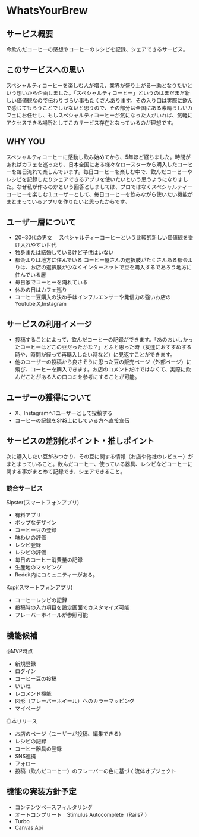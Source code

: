 # WhatsYourBrew
## サービス概要
今飲んだコーヒーの感想やコーヒーのレシピを記録、シェアできるサービス。

## このサービスへの思い

スペシャルティコーヒーを楽しむ人が増え、業界が盛り上がる一助となりたいという想いから企画しました。「スペシャルティコーヒー」というのはまだまだ新しい価値観なので伝わりづらい事もたくさんあります。その入り口は実際に飲んで感じてもらうことでしかないと思うので、その部分は全国にある素晴らしいカフェにお任せし、もしスペシャルティコーヒーが気になった人がいれば、気軽にアクセスできる場所としてこのサービス存在となっているのが理想です。

## WHY YOU
スペシャルティコーヒーに感動し飲み始めてから、5年ほど経ちました。時間があればカフェを巡ったり、日本全国にある様々なロースターから購入したコーヒーを毎日淹れて楽しんでいます。毎日コーヒーを楽しむ中で、飲んだコーヒーやレシピを記録したりシェアできるアプリを使いたいという思うようになりました。なぜ私が作るのかという回答としましては、プロではなくスペシャルティーコーヒーを楽しむ１ユーザーとして、毎日コーヒーを飲みながら使いたい機能がまとまっているアプリを作りたいと思ったからです。

## ユーザー層について

- 20~30代の男女　
スペシャルティーコーヒーという比較的新しい価値観を受け入れやすい世代
- 独身または結婚しているけど子供はいない
- 都会よりは地方に住んでいる
コーヒー屋さんの選択肢がたくさんある都会よりは、お店の選択肢が少なくインターネットで豆を購入するであろう地方に住んでいる層
- 毎日家でコーヒーを淹れている
- 休みの日はカフェ巡り
- コーヒー豆購入の決め手はインフルエンサーや発信力の強いお店のYoutube,X,Instagram

## サービスの利用イメージ

- 投稿することによって、飲んだコーヒーの記録ができます。「あのおいしかったコーヒーはどこの豆だったかな？」とふと思った時（友達におすすめする時や、時間が経って再購入したい時など）に見返すことができます。
- 他のユーザーの投稿から良さそうに思った豆の販売ページ（外部ページ）に飛び、コーヒーを購入できます。お店のコメントだけではなくて、実際に飲んだことがある人の口コミを参考にすることが可能。

## ユーザーの獲得について

- X、Instagramへ1ユーザーとして投稿する
- コーヒーの記録をSNS上にしている方へ直接宣伝

## サービスの差別化ポイント・推しポイント

次に購入したい豆がみつかり、その豆に関する情報（お店や他社のレビュー）がまとまっていること。飲んだコーヒー、使っている器具、レシピなどコーヒーに関する事がまとめて記録でき、シェアできること。

### 競合サービス

Sipster(スマートフォンアプリ)
- 有料アプリ
- ポップなデザイン
- コーヒー豆の登録
- 味わいの評価
- レシピ登録
- レシピの評価
- 毎日のコーヒー消費量の記録
- 生産地のマッピング
- Reddit内にコミュニティーがある。

Kopi(スマートフォンアプリ)
- コーヒーレシピの記録
- 投稿時の入力項目を設定画面でカスタマイズ可能
- フレーバーホイールが参照可能

## 機能候補

◎MVP時点

- 新規登録
- ログイン
- コーヒー豆の投稿
- いいね
- レコメンド機能
- 図形（フレーバーホイール）へのカラーマッピング
- マイページ

◎本リリース

- お店のページ（ユーザーが投稿、編集できる）
- レシピの記録
- コーヒー器具の登録
- SNS連携
- フォロー
- 投稿（飲んだコーヒー）のフレーバーの色に基づく流体オブジェクト

## 機能の実装方針予定

- コンテンツベースフィルタリング
- オートコンプリート　Stimulus Autocomplete（Rails7 ）
- Turbo
- Canvas Api